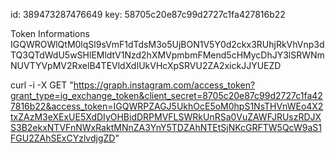 id: 389473287476649
key: 58705c20e87c99d2727c1fa427816b22

Token Informations
IGQWROWlQtM0lqSl9sVmF1dTdsM3o5UjBON1V5Y0d2ckx3RUhjRkVhVnp3dTQ3QTdWdU5wSHlEMldtV1Nzd2hXMVpmbmFMend5cHMycDhJY3lSRWNmNUVTYVpMV2RxelB4TEVldXdIUkVHcXpSRVU2ZA2xickJJYUEZD

curl -i -X GET "https://graph.instagram.com/access_token?grant_type=ig_exchange_token&client_secret=8705c20e87c99d2727c1fa427816b22&access_token=IGQWRPZAGJ5UkhOcE5oM0hpS1NsTHVnWEo4X2txZAzM3eXExUE5XdDIyOHBidDRPMVFLSWRkUnRSa0VuZAWFJRUszRDJXS3B2ekxNTVFnNWxRaktMNnZA3YnY5TDZAhNTEtSjNKcGRFTW5QcW9aS1FGU2ZAhSExCYzlvdjgZD"
